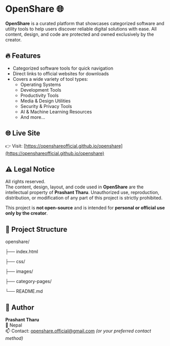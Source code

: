 # OpenShare 🌐

**OpenShare** is a curated platform that showcases categorized software and utility tools to help users discover reliable digital solutions with ease. All content, design, and code are protected and owned exclusively by the creator.

## 🔥 Features

- Categorized software tools for quick navigation
- Direct links to official websites for downloads
- Covers a wide variety of tool types:
  - Operating Systems
  - Development Tools
  - Productivity Tools
  - Media & Design Utilities
  - Security & Privacy Tools
  - AI & Machine Learning Resources
  - And more...

## 🌐 Live Site

👉 Visit: [https://openshareofficial.github.io/openshare](https://openshareofficial.github.io/openshare)

## ⚠️ Legal Notice

All rights reserved.  
The content, design, layout, and code used in **OpenShare** are the intellectual property of **Prashant Tharu**. Unauthorized use, reproduction, distribution, or modification of any part of this project is strictly prohibited.

This project is **not open-source** and is intended for **personal or official use only by the creator**.

## 📁 Project Structure

openshare/

├── index.html

├── css/

├── images/

├── category-pages/

└── README.md


## 👤 Author

**Prashant Tharu**  
📍 Nepal  
📫 Contact: openshare.official@gmail.com _(or your preferred contact method)_
